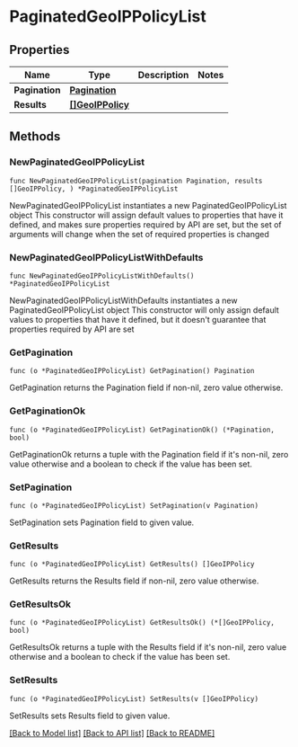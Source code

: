 # PaginatedGeoIPPolicyList

## Properties

Name | Type | Description | Notes
------------ | ------------- | ------------- | -------------
**Pagination** | [**Pagination**](Pagination.md) |  | 
**Results** | [**[]GeoIPPolicy**](GeoIPPolicy.md) |  | 

## Methods

### NewPaginatedGeoIPPolicyList

`func NewPaginatedGeoIPPolicyList(pagination Pagination, results []GeoIPPolicy, ) *PaginatedGeoIPPolicyList`

NewPaginatedGeoIPPolicyList instantiates a new PaginatedGeoIPPolicyList object
This constructor will assign default values to properties that have it defined,
and makes sure properties required by API are set, but the set of arguments
will change when the set of required properties is changed

### NewPaginatedGeoIPPolicyListWithDefaults

`func NewPaginatedGeoIPPolicyListWithDefaults() *PaginatedGeoIPPolicyList`

NewPaginatedGeoIPPolicyListWithDefaults instantiates a new PaginatedGeoIPPolicyList object
This constructor will only assign default values to properties that have it defined,
but it doesn't guarantee that properties required by API are set

### GetPagination

`func (o *PaginatedGeoIPPolicyList) GetPagination() Pagination`

GetPagination returns the Pagination field if non-nil, zero value otherwise.

### GetPaginationOk

`func (o *PaginatedGeoIPPolicyList) GetPaginationOk() (*Pagination, bool)`

GetPaginationOk returns a tuple with the Pagination field if it's non-nil, zero value otherwise
and a boolean to check if the value has been set.

### SetPagination

`func (o *PaginatedGeoIPPolicyList) SetPagination(v Pagination)`

SetPagination sets Pagination field to given value.


### GetResults

`func (o *PaginatedGeoIPPolicyList) GetResults() []GeoIPPolicy`

GetResults returns the Results field if non-nil, zero value otherwise.

### GetResultsOk

`func (o *PaginatedGeoIPPolicyList) GetResultsOk() (*[]GeoIPPolicy, bool)`

GetResultsOk returns a tuple with the Results field if it's non-nil, zero value otherwise
and a boolean to check if the value has been set.

### SetResults

`func (o *PaginatedGeoIPPolicyList) SetResults(v []GeoIPPolicy)`

SetResults sets Results field to given value.



[[Back to Model list]](../README.md#documentation-for-models) [[Back to API list]](../README.md#documentation-for-api-endpoints) [[Back to README]](../README.md)


